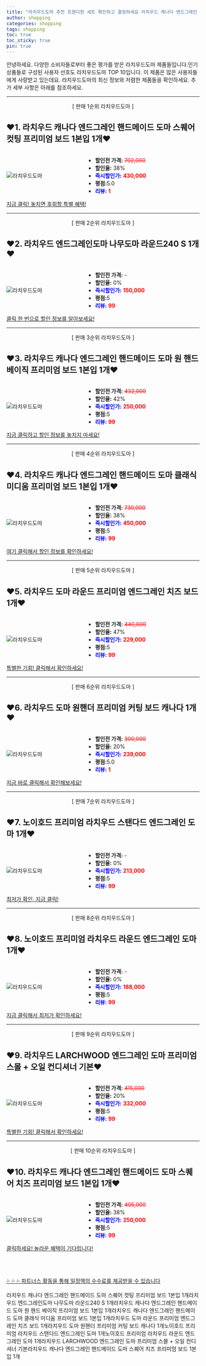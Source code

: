 ```yaml
---
title: "라치우드도마 추천 트렌디한 세트 확인하고 결정하세요 라치우드 캐나다 엔드그레인 핸드메이드 도마"
author: shopping
categories: shopping
tags: shopping
toc: true
toc_sticky: true
pin: true
---
```

안녕하세요. 다양한 소비자들로부터 좋은 평가를 받은 라치우드도마 제품들입니다.인기 상품들로 구성된 사용자 선호도 라치우드도마 TOP 10입니다. 이 제품은 많은 사용자들에게 사랑받고 있는데요. 라치우드도마의 최신 정보와 저렴한 제품들을 확인하세요. 추가 세부 사항은 아래를 참조하세요.

---
<p class="toplist" style="margin: 0 auto; display: block; width: fit-content;">[ 판매 1순위 라치우드도마 ]</p>

<h2><strong>❤️1. 라치우드 캐나다 엔드그레인 핸드메이드 도마 스퀘어 컷팅 프리미엄 보드 1본입 1개❤️</strong></h2>

<div style="display: flex; align-items: center;">
    <div style="flex: 0.4;">
        <img src="https://thumbnail8.coupangcdn.com/thumbnails/remote/230x230ex/image/vendor_inventory/86ad/8da0abac4a9b416b74b6e7f031b4d85868cf530ae9c2b45d52ef31eb7b9d.jpg" alt="라치우드도마" style="max-width: 100%;">
    </div>
    <div style="flex: 0.6; margin-left: 10px;">
        <ul>
            <li><strong>할인전 가격:</strong> <del style="color: red;">702,000</del></li>
            <li><strong>할인율:</strong> 38%</li>
            <li><span style='color:blue'><strong>즉시할인가:</strong></span> <span style='color:red'><strong>430,000</strong></span></li>
            <li><strong>평점:</strong>5.0</li>
            <li><span style='color:blue'><strong>리뷰:</strong></span> <span style='color:red'><strong>1</strong></span></li>
        </ul>
    </div>
</div>
<div class="center">
    <a href="https://selin100587001.github.io?lptag=AF9450613&subid=githubio&pageKey=7970288896&traceid=V0-153&itemId=22071495327&vendorItemId=89118627225" class="myButton">
        지금 클릭! 놓치면 후회할 특별 혜택!
    </a>
</div>


---
<p class="toplist" style="margin: 0 auto; display: block; width: fit-content;">[ 판매 2순위 라치우드도마 ]</p>

<h2><strong>❤️2. 라치우드 엔드그레인도마 나무도마 라운드240 S 1개❤️</strong></h2>

<div style="display: flex; align-items: center;">
    <div style="flex: 0.4;">
        <img src="https://thumbnail6.coupangcdn.com/thumbnails/remote/230x230ex/image/vendor_inventory/18bf/a9adb935122e6f9616cbf6db25a06a73334adc7d4b8b423402c8ab2af56c.jpg" alt="라치우드도마" style="max-width: 100%;">
    </div>
    <div style="flex: 0.6; margin-left: 10px;">
        <ul>
            <li><strong>할인전 가격:</strong> <del style="color: red;">-</del></li>
            <li><strong>할인율:</strong> 0%</li>
            <li><span style='color:blue'><strong>즉시할인가:</strong></span> <span style='color:red'><strong>150,000</strong></span></li>
            <li><strong>평점:</strong>5</li>
            <li><span style='color:blue'><strong>리뷰:</strong></span> <span style='color:red'><strong>99</strong></span></li>
        </ul>
    </div>
</div>
<div class="center">
    <a href="https://selin100587001.github.io?lptag=AF9450613&subid=githubio&pageKey=8190562962&traceid=V0-153&itemId=23438082607&vendorItemId=90464961382" class="myButton">
        클릭 한 번으로 할인 정보를 알아보세요!
    </a>
</div>


---
<p class="toplist" style="margin: 0 auto; display: block; width: fit-content;">[ 판매 3순위 라치우드도마 ]</p>

<h2><strong>❤️3. 라치우드 캐나다 엔드그레인 핸드메이드 도마 원 핸드 베이직 프리미엄 보드 1본입 1개❤️</strong></h2>

<div style="display: flex; align-items: center;">
    <div style="flex: 0.4;">
        <img src="https://thumbnail6.coupangcdn.com/thumbnails/remote/230x230ex/image/vendor_inventory/2ad7/7426cfe8a9c6681c77e12c53531c387078f02a27c3c7e1d4a1d624ea8cbd.jpg" alt="라치우드도마" style="max-width: 100%;">
    </div>
    <div style="flex: 0.6; margin-left: 10px;">
        <ul>
            <li><strong>할인전 가격:</strong> <del style="color: red;">432,000</del></li>
            <li><strong>할인율:</strong> 42%</li>
            <li><span style='color:blue'><strong>즉시할인가:</strong></span> <span style='color:red'><strong>250,000</strong></span></li>
            <li><strong>평점:</strong>5</li>
            <li><span style='color:blue'><strong>리뷰:</strong></span> <span style='color:red'><strong>99</strong></span></li>
        </ul>
    </div>
</div>
<div class="center">
    <a href="https://selin100587001.github.io?lptag=AF9450613&subid=githubio&pageKey=7970280511&traceid=V0-153&itemId=22071447095&vendorItemId=89118528173" class="myButton">
        지금 클릭하고 할인 정보를 놓치지 마세요!
    </a>
</div>


---
<p class="toplist" style="margin: 0 auto; display: block; width: fit-content;">[ 판매 4순위 라치우드도마 ]</p>

<h2><strong>❤️4. 라치우드 캐나다 엔드그레인 핸드메이드 도마 클래식 미디움 프리미엄 보드 1본입 1개❤️</strong></h2>

<div style="display: flex; align-items: center;">
    <div style="flex: 0.4;">
        <img src="https://thumbnail8.coupangcdn.com/thumbnails/remote/230x230ex/image/vendor_inventory/a75f/c4212cdecd94608a91148814f867edfbc429c288084bbbc11cabd344cc2f.jpg" alt="라치우드도마" style="max-width: 100%;">
    </div>
    <div style="flex: 0.6; margin-left: 10px;">
        <ul>
            <li><strong>할인전 가격:</strong> <del style="color: red;">730,000</del></li>
            <li><strong>할인율:</strong> 38%</li>
            <li><span style='color:blue'><strong>즉시할인가:</strong></span> <span style='color:red'><strong>450,000</strong></span></li>
            <li><strong>평점:</strong>5</li>
            <li><span style='color:blue'><strong>리뷰:</strong></span> <span style='color:red'><strong>99</strong></span></li>
        </ul>
    </div>
</div>
<div class="center">
    <a href="https://selin100587001.github.io?lptag=AF9450613&subid=githubio&pageKey=7970306217&traceid=V0-153&itemId=22071589449&vendorItemId=89118669773" class="myButton">
        여기 클릭해서 할인 정보를 확인하세요!
    </a>
</div>


---
<p class="toplist" style="margin: 0 auto; display: block; width: fit-content;">[ 판매 5순위 라치우드도마 ]</p>

<h2><strong>❤️5. 라치우드 도마 라운드 프리미엄 엔드그레인 치즈 보드 1개❤️</strong></h2>

<div style="display: flex; align-items: center;">
    <div style="flex: 0.4;">
        <img src="https://thumbnail7.coupangcdn.com/thumbnails/remote/230x230ex/image/vendor_inventory/a86d/ff9040743d03b7289b1587d31fa2f7fbba5f04ea8195ff5a1a70b2d91e0c.png" alt="라치우드도마" style="max-width: 100%;">
    </div>
    <div style="flex: 0.6; margin-left: 10px;">
        <ul>
            <li><strong>할인전 가격:</strong> <del style="color: red;">440,000</del></li>
            <li><strong>할인율:</strong> 47%</li>
            <li><span style='color:blue'><strong>즉시할인가:</strong></span> <span style='color:red'><strong>229,000</strong></span></li>
            <li><strong>평점:</strong>5</li>
            <li><span style='color:blue'><strong>리뷰:</strong></span> <span style='color:red'><strong>99</strong></span></li>
        </ul>
    </div>
</div>
<div class="center">
    <a href="https://selin100587001.github.io?lptag=AF9450613&subid=githubio&pageKey=7762245453&traceid=V0-153&itemId=20934758618&vendorItemId=88001369273" class="myButton">
        특별한 기회! 클릭해서 확인하세요!
    </a>
</div>


---
<p class="toplist" style="margin: 0 auto; display: block; width: fit-content;">[ 판매 6순위 라치우드도마 ]</p>

<h2><strong>❤️6. 라치우드 도마 원핸더 프리미엄 커팅 보드 캐나다 1개❤️</strong></h2>

<div style="display: flex; align-items: center;">
    <div style="flex: 0.4;">
        <img src="https://thumbnail7.coupangcdn.com/thumbnails/remote/230x230ex/image/vendor_inventory/da81/bb75ed8040b542563fc93850cfc13be23b6d91c9a74ccb921ae42544f59c.png" alt="라치우드도마" style="max-width: 100%;">
    </div>
    <div style="flex: 0.6; margin-left: 10px;">
        <ul>
            <li><strong>할인전 가격:</strong> <del style="color: red;">300,000</del></li>
            <li><strong>할인율:</strong> 20%</li>
            <li><span style='color:blue'><strong>즉시할인가:</strong></span> <span style='color:red'><strong>239,000</strong></span></li>
            <li><strong>평점:</strong>5.0</li>
            <li><span style='color:blue'><strong>리뷰:</strong></span> <span style='color:red'><strong>1</strong></span></li>
        </ul>
    </div>
</div>
<div class="center">
    <a href="https://selin100587001.github.io?lptag=AF9450613&subid=githubio&pageKey=7762245608&traceid=V0-153&itemId=20934759335&vendorItemId=88001369773" class="myButton">
        지금 바로 클릭해서 확인해보세요!
    </a>
</div>


---
<p class="toplist" style="margin: 0 auto; display: block; width: fit-content;">[ 판매 7순위 라치우드도마 ]</p>

<h2><strong>❤️7. 노이호드 프리미엄 라치우드 스탠다드 엔드그레인 도마 1개❤️</strong></h2>

<div style="display: flex; align-items: center;">
    <div style="flex: 0.4;">
        <img src="https://thumbnail6.coupangcdn.com/thumbnails/remote/230x230ex/image/vendor_inventory/ef19/aaf2c6ad5d8be0f60246fcef9d40aa167e081c4097229bc9eb37ac282143.png" alt="라치우드도마" style="max-width: 100%;">
    </div>
    <div style="flex: 0.6; margin-left: 10px;">
        <ul>
            <li><strong>할인전 가격:</strong> <del style="color: red;">-</del></li>
            <li><strong>할인율:</strong> 0%</li>
            <li><span style='color:blue'><strong>즉시할인가:</strong></span> <span style='color:red'><strong>213,000</strong></span></li>
            <li><strong>평점:</strong>5</li>
            <li><span style='color:blue'><strong>리뷰:</strong></span> <span style='color:red'><strong>99</strong></span></li>
        </ul>
    </div>
</div>
<div class="center">
    <a href="https://selin100587001.github.io?lptag=AF9450613&subid=githubio&pageKey=7811754897&traceid=V0-153&itemId=21191594131&vendorItemId=88252931104" class="myButton">
        최저가 확인, 지금 클릭!
    </a>
</div>


---
<p class="toplist" style="margin: 0 auto; display: block; width: fit-content;">[ 판매 8순위 라치우드도마 ]</p>

<h2><strong>❤️8. 노이호드 프리미엄 라치우드 라운드 엔드그레인 도마 1개❤️</strong></h2>

<div style="display: flex; align-items: center;">
    <div style="flex: 0.4;">
        <img src="https://thumbnail10.coupangcdn.com/thumbnails/remote/230x230ex/image/vendor_inventory/aaa6/0541792cf980f8b2271fd005b3cb8883ed309baa7d8b37a8e7b785539a3d.png" alt="라치우드도마" style="max-width: 100%;">
    </div>
    <div style="flex: 0.6; margin-left: 10px;">
        <ul>
            <li><strong>할인전 가격:</strong> <del style="color: red;">-</del></li>
            <li><strong>할인율:</strong> 0%</li>
            <li><span style='color:blue'><strong>즉시할인가:</strong></span> <span style='color:red'><strong>188,000</strong></span></li>
            <li><strong>평점:</strong>5</li>
            <li><span style='color:blue'><strong>리뷰:</strong></span> <span style='color:red'><strong>99</strong></span></li>
        </ul>
    </div>
</div>
<div class="center">
    <a href="https://selin100587001.github.io?lptag=AF9450613&subid=githubio&pageKey=7811717728&traceid=V0-153&itemId=21191444924&vendorItemId=88252786245" class="myButton">
        지금 클릭해서 최저가 확인하세요!
    </a>
</div>


---
<p class="toplist" style="margin: 0 auto; display: block; width: fit-content;">[ 판매 9순위 라치우드도마 ]</p>

<h2><strong>❤️9. 라치우드 LARCHWOOD 엔드그레인 도마 프리미엄 스몰 + 오일 컨디셔너 기본❤️</strong></h2>

<div style="display: flex; align-items: center;">
    <div style="flex: 0.4;">
        <img src="https://thumbnail6.coupangcdn.com/thumbnails/remote/230x230ex/image/vendor_inventory/76d5/ff643538cfc9b67b41c4022877f4618ad11e64704756ce391120b0f6ab44.jpg" alt="라치우드도마" style="max-width: 100%;">
    </div>
    <div style="flex: 0.6; margin-left: 10px;">
        <ul>
            <li><strong>할인전 가격:</strong> <del style="color: red;">415,000</del></li>
            <li><strong>할인율:</strong> 20%</li>
            <li><span style='color:blue'><strong>즉시할인가:</strong></span> <span style='color:red'><strong>332,000</strong></span></li>
            <li><strong>평점:</strong>5</li>
            <li><span style='color:blue'><strong>리뷰:</strong></span> <span style='color:red'><strong>99</strong></span></li>
        </ul>
    </div>
</div>
<div class="center">
    <a href="https://selin100587001.github.io?lptag=AF9450613&subid=githubio&pageKey=7814597805&traceid=V0-153&itemId=21206846525&vendorItemId=88268072521" class="myButton">
        특별한 기회! 클릭해서 확인하세요!
    </a>
</div>


---
<p class="toplist" style="margin: 0 auto; display: block; width: fit-content;">[ 판매 10순위 라치우드도마 ]</p>

<h2><strong>❤️10. 라치우드 캐나다 엔드그레인 핸드메이드 도마 스퀘어 치즈 프리미엄 보드 1본입 1개❤️</strong></h2>

<div style="display: flex; align-items: center;">
    <div style="flex: 0.4;">
        <img src="https://thumbnail7.coupangcdn.com/thumbnails/remote/230x230ex/image/vendor_inventory/7048/49cd440ee31d1ebedabfca1759dcf34da5f445db2dc7aced5a680df1d710.jpg" alt="라치우드도마" style="max-width: 100%;">
    </div>
    <div style="flex: 0.6; margin-left: 10px;">
        <ul>
            <li><strong>할인전 가격:</strong> <del style="color: red;">405,000</del></li>
            <li><strong>할인율:</strong> 38%</li>
            <li><span style='color:blue'><strong>즉시할인가:</strong></span> <span style='color:red'><strong>250,000</strong></span></li>
            <li><strong>평점:</strong>5</li>
            <li><span style='color:blue'><strong>리뷰:</strong></span> <span style='color:red'><strong>99</strong></span></li>
        </ul>
    </div>
</div>
<div class="center">
    <a href="https://selin100587001.github.io?lptag=AF9450613&subid=githubio&pageKey=7970286550&traceid=V0-153&itemId=22071481958&vendorItemId=89136107796" class="myButton">
        클릭하세요! 놀라운 혜택이 기다립니다!
    </a>
</div>

<br><br><br>[💦 💦 💦 파트너스 활동을 통해 일정액의 수수료를 제공받을 수 있습니다](https://link.coupang.com/a/bcpT2c)<br><br>라치우드 캐나다 엔드그레인 핸드메이드 도마 스퀘어 컷팅 프리미엄 보드 1본입 1개라치우드 엔드그레인도마 나무도마 라운드240 S 1개라치우드 캐나다 엔드그레인 핸드메이드 도마 원 핸드 베이직 프리미엄 보드 1본입 1개라치우드 캐나다 엔드그레인 핸드메이드 도마 클래식 미디움 프리미엄 보드 1본입 1개라치우드 도마 라운드 프리미엄 엔드그레인 치즈 보드 1개라치우드 도마 원핸더 프리미엄 커팅 보드 캐나다 1개노이호드 프리미엄 라치우드 스탠다드 엔드그레인 도마 1개노이호드 프리미엄 라치우드 라운드 엔드그레인 도마 1개라치우드 LARCHWOOD 엔드그레인 도마 프리미엄 스몰 + 오일 컨디셔너 기본라치우드 캐나다 엔드그레인 핸드메이드 도마 스퀘어 치즈 프리미엄 보드 1본입 1개